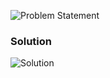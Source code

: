 ![Problem Statement](https://github.com/cpp-rakesh/Algorithms/blob/master/Chapter_2_Getting_Started/2.3_Designing_Algorithms/Exercises/2.3-1/repo/problem.png)

### Solution
![Solution](https://github.com/cpp-rakesh/Algorithms/blob/master/Chapter_2_Getting_Started/2.3_Designing_Algorithms/Exercises/2.3-1/repo/2.3-1.png)
